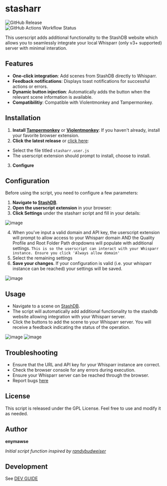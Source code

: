 # stasharr

![GitHub Release](https://img.shields.io/github/v/release/enymawse/stasharr?style=for-the-badge)
<br/>
![GitHub Actions Workflow Status](https://img.shields.io/github/actions/workflow/status/enymawse/stasharr/release.yml?style=for-the-badge)

This userscript adds additional functionality to the StashDB website which allows you to seamlessly integrate your local Whisparr (only v3+ supported) server with minimal interation.

## Features

- **One-click integration**: Add scenes from StashDB directly to Whisparr.
- **Feedback notifications**: Displays toast notifications for successful actions or errors.
- **Dynamic button injection**: Automatically adds the button when the relevant scene information is available.
- **Compatibilitiy**: Compatible with Violentmonkey and Tampermonkey.

## Installation

1. **Install [Tampermonkey](https://www.tampermonkey.net/)** or **[Violentmonkey](https://violentmonkey.github.io/)**: If you haven't already, install your favorite browser extension.
2. **Click the latest release** or [click here](https://github.com/enymawse/stasharr/releases/latest/download/stasharr.user.js):

- Select the file titled `stasharr.user.js`
- The userscript extension should prompt to install, choose to install.

3. **Configure**

## Configuration

Before using the script, you need to configure a few parameters:

1. **Navigate to [StashDB](https://stashdb.org)**.
2. **Open the userscript extension** in your browser:
3. **Click Settings** under the stasharr script and fill in your details:

![image](https://github.com/user-attachments/assets/78cff232-a326-4dec-b6f0-058e319cc2e3)

4. When you've input a valid domain and API key, the userscript extension will prompt to allow access to your Whisparr domain AND the Quality Profile and Root Folder Path dropdowns will populate with additional settings. `This is so the userscript can interact with your Whisparr instance. Ensure you click 'Always allow domain'`
5. Select the remaining settings
6. **Save your changes**. If your configuration is valid (i.e. your whisparr instance can be reached) your settings will be saved.

![image](https://github.com/user-attachments/assets/9804d74c-9c57-4046-85ec-6f6b182cf397)

## Usage

- Navigate to a scene on [StashDB](https://stashdb.org/).
- The script will automatically add additional functionality to the stashdb website allowing integration with your Whisparr server.
- Click the buttons to add the scene to your Whisparr server. You will receive a feedback indicating the status of the operation.

![image](https://github.com/user-attachments/assets/19c5e14d-8e86-41ef-b701-b6b8cd7e11e0)
![image](https://github.com/user-attachments/assets/6a0d105d-b903-43b2-85dd-5b5c4f7a8173)

## Troubleshooting

- Ensure that the URL and API key for your Whisparr instance are correct.
- Check the browser console for any errors during execution.
- Ensure your Whisparr server can be reached through the browser.
- Report bugs [here](https://github.com/enymawse/stasharr/issues/new/choose)

## License

This script is released under the GPL License. Feel free to use and modify it as needed.

## Author

**enymawse**

<em>Initial script function inspired by [randybudweiser](https://github.com/randybudweiser/stash2whisparr)</em>

## Development

See [DEV GUIDE](DEVELOPMENT.md)
